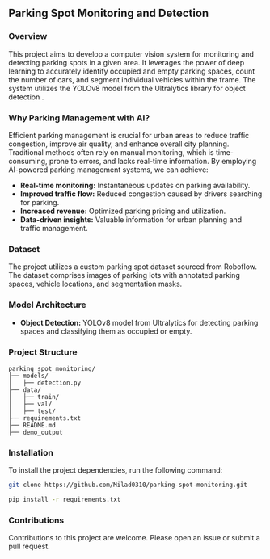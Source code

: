## Parking Spot Monitoring and Detection

### Overview
This project aims to develop a computer vision system for monitoring and detecting parking spots in a given area. It leverages the power of deep learning to accurately identify occupied and empty parking spaces, count the number of cars, and segment individual vehicles within the frame. The system utilizes the YOLOv8 model from the Ultralytics library for object detection .

### Why Parking Management with AI?
Efficient parking management is crucial for urban areas to reduce traffic congestion, improve air quality, and enhance overall city planning. Traditional methods often rely on manual monitoring, which is time-consuming, prone to errors, and lacks real-time information. By employing AI-powered parking management systems, we can achieve:

* **Real-time monitoring:** Instantaneous updates on parking availability.
* **Improved traffic flow:** Reduced congestion caused by drivers searching for parking.
* **Increased revenue:** Optimized parking pricing and utilization.
* **Data-driven insights:** Valuable information for urban planning and traffic management.

### Dataset
The project utilizes a custom parking spot dataset sourced from Roboflow. The dataset comprises images of parking lots with annotated parking spaces, vehicle locations, and segmentation masks.

### Model Architecture
* **Object Detection:** YOLOv8 model from Ultralytics for detecting parking spaces and classifying them as occupied or empty.

### Project Structure
```
parking_spot_monitoring/
├── models/
│   ├── detection.py
├── data/
│   ├── train/
│   ├── val/
│   ├── test/
├── requirements.txt
├── README.md
├── demo_output
```
### Installation
To install the project dependencies, run the following command:
```bash
git clone https://github.com/Milad0310/parking-spot-monitoring.git
```

```bash
pip install -r requirements.txt
```
### Contributions
Contributions to this project are welcome. Please open an issue or submit a pull request.
